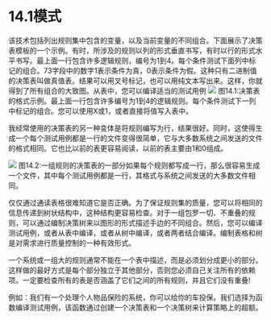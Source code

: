 # 14.1模式

该技术包括列出规则集中包含的变量，以及当前变量的不同组合。下面展示了决策表模板的一个示例。有时，所涉及的规则以列的形式垂直书写，有时以行的形式水平书写。最上面一行包含许多逻辑规则，编号为1到4。每个条件测试下面列中标记的组合。73字段中的数字1表示条件为真，0表示条件为假。这种只有二进制值的决策表叫做真值表。结果可以用叉号标记，也可以用纯文本写出来。这样，你就得到了所有组合的大致图。从表中，您可以编译适当的测试用例
![](https://tva1.sinaimg.cn/large/008i3skNgy1gykk2wqx88j30ri0f4jsq.jpg)
图14.1:决策表的格式示例。最上面一行包含许多编号为1到4的逻辑规则。每个条件测试下一列中标记的组合。您可以使用X或1，或者直接将值写入表中。

我经常使用的决策表的另一种变体是将规则编写为行，结果很好。同时，这使得生成一个每个测试用例都是一行的文件变得很简单，它与大多数系统之间发送的文件的格式相同。它也比以前的表更容易阅读，以前的表主要由1和0组成。


![](https://tva1.sinaimg.cn/large/008i3skNgy1gykk3qwt7ij30sy0aggn4.jpg)
图14.2:一组规则的决策表的一部分如果每个规则都写成一行，那么很容易生成一个文件，其中每个测试用例都是一行，其格式与系统之间发送的大多数文件相同。

仅仅通过通读表格很难知道它是否正确。为了保证规则集的质量，您可以将相同的信息传递到树状结构中，这种结构更容易检查。对于一组包罗一切、不重叠的规则，可以通过编制决策树来以图形的形式描述手边的不同组合。然后，您可以编译测试用例，或者从表中编译，或者从树中编译，或者两者结合编译。编制表格和树是对需求进行质量控制的一种有效形式。

一个系统或一组大的规则通常不能在一个表中描述，而是必须划分成更小的部分。这样做的最好方式是每个部分独立于其他部分，否则您必须自己关注所有的依赖项。一定要检查所有的表是否涵盖了它们之间的所有规则，并且它们没有重叠!

例如：我们有一个处理个人物品保险的系统，你可以给你的车投保。我们选择为函数编译测试用例，该函数通过创建一个决策表和一个决策树来计算策略上的超额。